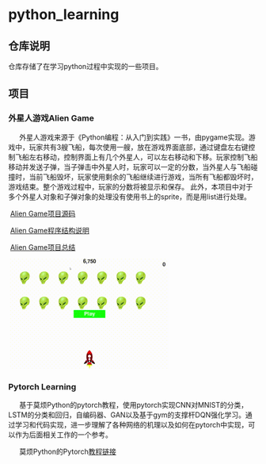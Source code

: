 # python_learning
## 仓库说明
仓库存储了在学习python过程中实现的一些项目。
## 项目
### 外星人游戏Alien Game

 **` `**  **` `**   外星人游戏来源于《Python编程：从入门到实践》一书，由pygame实现。游戏中，玩家共有3艘飞船，每次使用一艘，放在游戏界面底部，通过键盘左右键控制飞船左右移动，控制界面上有几个外星人，可以左右移动和下移。玩家控制飞船移动并发送子弹，当子弹击中外星人时，玩家可以一定的分数，当外星人与飞船碰撞时，当前飞船毁坏，玩家使用剩余的飞船继续进行游戏，当所有飞船都毁坏时，游戏结束。整个游戏过程中，玩家的分数将被显示和保存。 此外，本项目中对于多个外星人对象和子弹对象的处理没有使用书上的sprite，而是用list进行处理。

​			[Alien Game项目源码](https://github.com/wzyzyw/python_learning/blob/master/alien_game)

​           [Alien Game程序结构说明](https://github.com/wzyzyw/python_learning/blob/master/alien_game/code_introduction.md)

​           [Alien Game项目总结]( https://blog.csdn.net/ha_____ha/article/details/104152240 )

​           ![result]( https://github.com/wzyzyw/python_learning/blob/master/alien_game/image/result.gif )

### Pytorch Learning

 **` `**  **` `** 基于莫烦Python的pytorch教程，使用pytorch实现CNN对MNIST的分类，LSTM的分类和回归，自编码器、GAN以及基于gym的支撑杆DQN强化学习。通过学习和代码实现，进一步理解了各种网络的机理以及如何在pytorch中实现，可以作为后面相关工作的一个参考。

 **` `**  **` `** 莫烦Python的Pytorch[教程链接]( https://morvanzhou.github.io/tutorials/machine-learning/torch/ )



